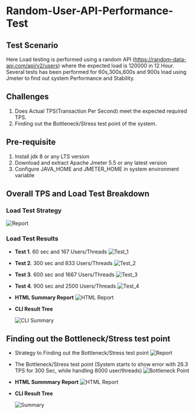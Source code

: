 # Random-User-API-Performance-Test


## Test Scenario
Here Load testing is performed using a random API (https://random-data-api.com/api/v2/users) where the expected load is 120000 in 12 Hour. Several tests has been performed for 60s,300s,600s and 900s load using Jmeter to find out system Performance and Stability. 

## Challenges
1. Does Actual TPS(Transaction Per Second) meet the expected required TPS.
2. Finding out the Bottleneck/Stress test point of the system.

## Pre-requisite
1. Install jdk 8 or any LTS version
2. Download and extract Apache Jmeter 5.5 or any latest version
3. Configure JAVA_HOME and JMETER_HOME in system environment variable

## Overall TPS and Load Test Breakdown
### Load Test Strategy
![Report](https://user-images.githubusercontent.com/40294642/193454321-133b86ab-5df9-4cff-993c-8fccc4ccfdc4.png)

### Load Test Results

- **Test 1**. 60 sec and 167 Users/Threads
![Test_1](https://user-images.githubusercontent.com/40294642/193454423-7dd1fe08-ffd2-4a09-b48f-ca31d766aa3d.png)

- **Test 2**. 300 sec and 833 Users/Threads
![Test_2](https://user-images.githubusercontent.com/40294642/193454443-057e3dbb-73f7-4706-a03e-2863b86e4eb8.png)

- **Test 3**. 600 sec and 1667 Users/Threads
![Test_3](https://user-images.githubusercontent.com/40294642/193454480-55b615a9-4933-4828-bdb1-67f1d38152a3.png)

- **Test 4**. 900 sec and 2500 Users/Threads
![Test_4](https://user-images.githubusercontent.com/40294642/193454495-b3ba738e-2d6f-47ca-9801-706c5fad141a.png)

- **HTML Summary Report**
![HTML Report](https://user-images.githubusercontent.com/40294642/193454728-483762de-c452-4f3c-8a90-45a4df512da1.png)
                 
- **CLI Result Tree**
                                                                  
   ![CLI Summary](https://user-images.githubusercontent.com/40294642/193454873-2042bc47-2658-4d96-8de8-e08929f7c892.png)



## Finding out the Bottleneck/Stress test point

- Strategy to Finding out the Bottleneck/Stress test point
![Report](https://user-images.githubusercontent.com/40294642/193454944-bf3af7ac-0c54-4c18-a50c-93999283492d.png)

- The Bottleneck/Stress test point (System starts to show error with 26.3 TPS for 300 Sec, while handling 8000 user/threads)
![Bottleneck Point](https://user-images.githubusercontent.com/40294642/193454998-08860534-21d7-49ba-9b2a-a3c66628712a.png)

- **HTML Summmary Report**
![HTML Report](https://user-images.githubusercontent.com/40294642/193455080-5987f34a-c352-41fb-958d-663fdcf8dcf4.png)

- **CLI Result Tree**
                                                       
    ![Summary](https://user-images.githubusercontent.com/40294642/193455092-f1708439-10e9-4331-b371-cef4a42b05ba.png)

